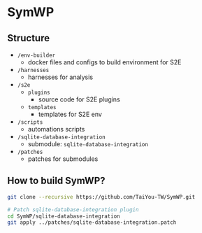 # SymWP

## Structure

- `/env-builder`
  - docker files and configs to build environment for S2E
- `/harnesses`
  - harnesses for analysis
- `/s2e`
  - `plugins`
    - source code for S2E plugins
  - `templates`
    - templates for S2E env
- `/scripts`
  - automations scripts
- `/sqlite-database-integration`
  - submodule: `sqlite-database-integration`
- `/patches`
  - patches for submodules

## How to build SymWP?

```bash
git clone --recursive https://github.com/TaiYou-TW/SymWP.git

# Patch sqlite-database-integration plugin
cd SymWP/sqlite-database-integration
git apply ../patches/sqlite-database-integration.patch
```